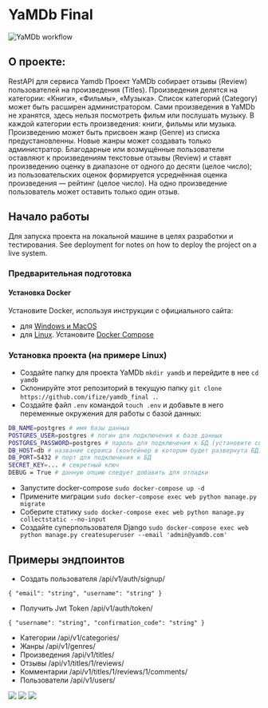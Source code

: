 # YaMDb Final
![YaMDb workflow](https://github.com/ifize/yamdb_final/actions/workflows/yamdb_workflow.yml/badge.svg)
## О проекте:

RestAPI для сервиса Yamdb
Проект YaMDb собирает отзывы (Review) пользователей на произведения (Titles).
Произведения делятся на категории: «Книги», «Фильмы», «Музыка».
Список категорий (Category) может быть расширен администратором.
Сами произведения в YaMDb не хранятся, здесь нельзя посмотреть фильм или послушать музыку.
В каждой категории есть произведения: книги, фильмы или музыка.
Произведению может быть присвоен жанр (Genre) из списка предустановленны.
Новые жанры может создавать только администратор.
Благодарные или возмущённые пользователи оставляют к произведениям текстовые отзывы (Review) и
ставят произведению оценку в диапазоне от одного до десяти (целое число);
из пользовательских оценок формируется усреднённая оценка произведения — рейтинг (целое число).
На одно произведение пользователь может оставить только один отзыв.
## Начало работы

Для запуска проекта на локальной машине в целях разработки и тестирования. See deployment for notes on how to deploy the project on a live system.

### Предварительная подготовка

#### Установка Docker
Установите Docker, используя инструкции с официального сайта:
- для [Windows и MacOS](https://www.docker.com/products/docker-desktop) 
- для [Linux](https://docs.docker.com/engine/install/ubuntu/). Установите [Docker Compose](https://docs.docker.com/compose/install/)

### Установка проекта (на примере Linux)

- Создайте папку для проекта YaMDb `mkdir yamdb` и перейдите в нее `cd yamdb`
- Склонируйте этот репозиторий в текущую папку `git clone https://github.com/ifize/yamdb_final .`.
- Создайте файл `.env` командой `touch .env` и добавьте в него переменные окружения для работы с базой данных:
```sh
DB_NAME=postgres # имя базы данных
POSTGRES_USER=postgres # логин для подключения к базе данных
POSTGRES_PASSWORD=postgres # пароль для подключения к БД (установите свой)
DB_HOST=db # название сервиса (контейнер в котором будет развернута БД)
DB_PORT=5432 # порт для подключения к БД
SECRET_KEY=... # секретный ключ
DEBUG = True # данную опцию следует добавить для отладки
```
- Запустите docker-compose `sudo docker-compose up -d` 
- Примените миграции `sudo docker-compose exec web python manage.py migrate`
- Соберите статику `sudo docker-compose exec web python manage.py collectstatic --no-input`
- Создайте суперпользователя Django `sudo docker-compose exec web python manage.py createsuperuser --email 'admin@yamdb.com'`
## Примеры эндпоинтов
- Создать пользователя        /api/v1/auth/signup/
```
{ "email": "string", "username": "string" }
```
- Получить Jwt Token      /api/v1/auth/token/
```
{ "username": "string", "confirmation_code": "string" }
```
- Категории      /api/v1/categories/
- Жанры         /api/v1/genres/
- Произведения         /api/v1/titles/
- Отзывы        /api/v1/titles/1/reviews/
- Комментарии       /api/v1/titles/1/reviews/1/comments/
- Пользователи          /api/v1/users/


![](https://img.shields.io/pypi/pyversions/p5?logo=python&logoColor=yellow&style=for-the-badge)
![](https://img.shields.io/badge/Django-2.2.16-blue)
![](https://img.shields.io/badge/DRF-3.12.4-lightblue)